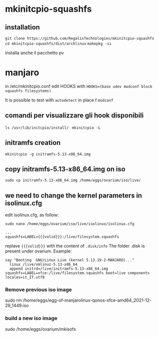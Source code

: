 # mkinitcpio-squashfs

## installation
```git clone https://github.com/RegalisTechnologies/mkinitcpio-squashfs```
```cd mkinitcpio-squashfs/dist/archlinux```
```makepkg -si```

installa anche il pacchetto pv

# manjaro
in /etc/mkinitcpio.conf edit HOOKS with
```HOOKS=(base udev modconf block squashfs filesystems)```

It is possible to test with ```autodetect``` in place f ```modconf```

## comandi per visualizzare gli hook disponibili
``` ls /usr/lib/initcpio/install/ ``` 
``` mkinitcpio -L``` 

## initramfs creation
```mkinitcpio -g initramfs-5.13-x86_64.img```

## copy initramfs-5.13-x86_64.img on iso
```sudo cp initramfs-5.13-x86_64.img /home/eggs/ovarium/iso/live/```

## we need to change the kernel parameters in isolinux.cfg

edit isolinux.cfg, as follow:

```sudo nano /home/eggs/ovarium/iso/live/isolinux/isolinux.cfg```

```
...
squashfs=LABEL={{{volid}}}:/live/filesystem.squashfs 
```
replave  ```{{{volid}}}``` with the content of ```.disk/info``` 
The folder .disk  is present under ovarium. Example:

```
say "Booting  GNU/Linux Live (kernel 5.13.19-2-MANJARO)..."
  linux /live/vmlinuz-5.13-x86_64
  append initrd=/live/initramfs-5.13-x86_64.img squashfs=LABEL=xfce:/live/filesystem.squashfs boot=live components locales=it_IT.utf8
```

### Remove previous iso image
sudo rm /home/eggs/egg-of-manjarolinux-qonos-xfce-amd64_2021-12-29_1449.iso 

### build a new iso image
sudo /home/eggs/ovarium/mkisofs
